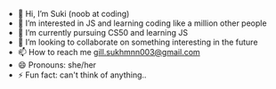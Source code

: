 - 👋 Hi, I’m Suki (noob at coding)
- 👀 I’m interested in JS and learning coding like a million other people  
- 🌱 I’m currently pursuing CS50 and learning JS
- 💞️ I’m looking to collaborate on something interesting in the future
- 📫 How to reach me gill.sukhmnn003@gmail.com
- 😄 Pronouns: she/her
- ⚡ Fun fact: can't think of anything..

<!---
Suki03/Suki03 is a ✨ special ✨ repository because its `README.md` (this file) appears on your GitHub profile.
You can click the Preview link to take a look at your changes.
--->

